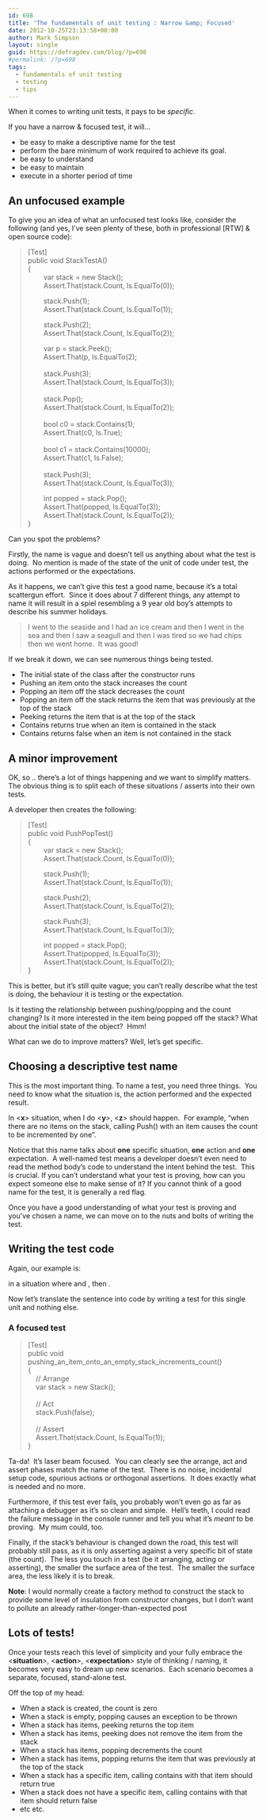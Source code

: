 ```yaml
---
id: 698
title: 'The fundamentals of unit testing : Narrow &amp; Focused'
date: 2012-10-25T23:13:58+00:00
author: Mark Simpson
layout: single
guid: https://defragdev.com/blog/?p=698
#permalink: /?p=698
tags:
  - fundamentals of unit testing
  - testing
  - tips
---
```

When it comes to writing unit tests, it pays to be _specific_.&#160;&#160; 

If you have a narrow & focused test, it will…

  * be easy to make a descriptive name for the test 
  * perform the bare minimum of work required to achieve its goal.&#160; 
  * be easy to understand 
  * be easy to maintain&#160; 
  * execute in a shorter period of time 

## An unfocused example

To give you an idea of what an unfocused test looks like, consider the following (and yes, I’ve seen plenty of these, both in professional [RTW] & open source code):

> [Test]  
> public void StackTestA()  
> {  
> &#160;&#160;&#160;&#160;&#160;&#160;&#160; var stack = new Stack<int>();  
> &#160;&#160;&#160;&#160;&#160;&#160;&#160; Assert.That(stack.Count, Is.EqualTo(0)); 
> 
> &#160;&#160;&#160;&#160;&#160;&#160;&#160; stack.Push(1);  
> &#160;&#160;&#160;&#160;&#160;&#160;&#160; Assert.That(stack.Count, Is.EqualTo(1));&#160; 
> 
> &#160;&#160;&#160;&#160;&#160;&#160;&#160; stack.Push(2);  
> &#160;&#160;&#160;&#160;&#160;&#160;&#160; Assert.That(stack.Count, Is.EqualTo(2));&#160; 
> 
> &#160;&#160;&#160;&#160;&#160;&#160;&#160; var p = stack.Peek();  
> &#160;&#160;&#160;&#160;&#160;&#160;&#160; Assert.That(p, Is.EqualTo(2);  
> &#160;&#160;&#160;&#160;&#160;&#160;&#160;  
> &#160;&#160;&#160;&#160;&#160;&#160;&#160; stack.Push(3);  
> &#160;&#160;&#160;&#160;&#160;&#160;&#160; Assert.That(stack.Count, Is.EqualTo(3));&#160;  
> &#160;&#160;&#160;&#160;&#160;&#160;&#160;  
> &#160;&#160;&#160;&#160;&#160;&#160;&#160; stack.Pop();  
> &#160;&#160;&#160;&#160;&#160;&#160;&#160; Assert.That(stack.Count, Is.EqualTo(2));&#160;  
> &#160;&#160;&#160;&#160;&#160;&#160;&#160;  
> &#160;&#160;&#160;&#160;&#160;&#160;&#160; bool c0 = stack.Contains(1);  
> &#160;&#160;&#160;&#160;&#160;&#160;&#160; Assert.That(c0, Is.True);  
> &#160;&#160;&#160;&#160;&#160;&#160;&#160;  
> &#160;&#160;&#160;&#160;&#160;&#160;&#160; bool c1 = stack.Contains(10000);  
> &#160;&#160;&#160;&#160;&#160;&#160;&#160; Assert.That(c1, Is.False);  
> &#160;&#160;&#160;&#160;&#160;&#160;&#160;  
> &#160;&#160;&#160;&#160;&#160;&#160;&#160; stack.Push(3);  
> &#160;&#160;&#160;&#160;&#160;&#160;&#160; Assert.That(stack.Count, Is.EqualTo(3));&#160; 
> 
> &#160;&#160;&#160;&#160;&#160;&#160;&#160; int popped = stack.Pop();  
> &#160;&#160;&#160;&#160;&#160;&#160;&#160; Assert.That(popped, Is.EqualTo(3));  
> &#160;&#160;&#160;&#160;&#160;&#160;&#160; Assert.That(stack.Count, Is.EqualTo(2));  
> }

Can you spot the problems?&#160; 

<!--more-->

Firstly, the name is vague and doesn’t tell us anything about what the test is doing.&#160; No mention is made of the state of the unit of code under test, the actions performed or the expectations.&#160; 

As it happens, we can’t give this test a good name, because it’s a total scattergun effort.&#160; Since it does about 7 different things, any attempt to name it will result in a spiel resembling a 9 year old boy’s attempts to describe his summer holidays.&#160; 

> I went to the seaside and I had an ice cream and then I went in the sea and then I saw a seagull and then I was tired so we had chips then we went home.&#160; It was good!

If we break it down, we can see numerous things being tested.&#160; 

  * The initial state of the class after the constructor runs 
  * Pushing an item onto the stack increases the count 
  * Popping an item off the stack decreases the count 
  * Popping an item off the stack returns the item that was previously at the top of the stack 
  * Peeking returns the item that is at the top of the stack 
  * Contains returns true when an item is contained in the stack 
  * Contains returns false when an item is not contained in the stack 

## A minor improvement

OK, so .. there’s a lot of things happening and we want to simplify matters.&#160; The obvious thing is to split each of these situations / asserts into their own tests.&#160; 

A developer then creates the following:

> [Test]  
> public void PushPopTest()  
> {  
> &#160;&#160;&#160;&#160;&#160;&#160;&#160; var stack = new Stack<int>();  
> &#160;&#160;&#160;&#160;&#160;&#160;&#160; Assert.That(stack.Count, Is.EqualTo(0)); 
> 
> &#160;&#160;&#160;&#160;&#160;&#160;&#160; stack.Push(1);  
> &#160;&#160;&#160;&#160;&#160;&#160;&#160; Assert.That(stack.Count, Is.EqualTo(1));&#160; 
> 
> &#160;&#160;&#160;&#160;&#160;&#160;&#160; stack.Push(2);  
> &#160;&#160;&#160;&#160;&#160;&#160;&#160; Assert.That(stack.Count, Is.EqualTo(2));&#160; 
> 
> &#160;&#160;&#160;&#160;&#160;&#160;&#160; stack.Push(3);  
> &#160;&#160;&#160;&#160;&#160;&#160;&#160; Assert.That(stack.Count, Is.EqualTo(3));&#160; 
> 
> &#160;&#160;&#160;&#160;&#160;&#160;&#160; int popped = stack.Pop();  
> &#160;&#160;&#160;&#160;&#160;&#160;&#160; Assert.That(popped, Is.EqualTo(3));&#160;  
> &#160;&#160;&#160;&#160;&#160;&#160;&#160; Assert.That(stack.Count, Is.EqualTo(2));  
> }

This is better, but it’s still quite vague; you can’t really describe what the test is doing, the behaviour it is testing or the expectation.&#160; 

Is it testing the relationship between pushing/popping and the count changing? Is it more interested in the item being popped off the stack? What about the initial state of the object?&#160; Hmm!

What can we do to improve matters? Well, let’s get specific.

## Choosing a descriptive test name

This is the most important thing. To name a test, you need three things.&#160; You need to know what the situation is, the action performed and the expected result.&#160; 

In <**x**> situation, when I do <**y**>, <**z**> should happen.&#160; For example, “when there are no items on the stack, calling Push() with an item causes the count to be incremented by one”.&#160; 

Notice that this name talks about **one** specific situation, **one** action and **one** expectation.&#160; A well-named test means a developer doesn’t even need to read the method body’s code to understand the intent behind the test.&#160; This is crucial. If you can’t understand what your test is proving, how can you expect someone else to make sense of it? If you cannot think of a good name for the test, it is generally a red flag.

Once you have a good understanding of what your test is proving and you’ve chosen a name, we can move on to the nuts and bolts of writing the test.

## 

## Writing the test code

Again, our example is:

in a situation where **<The stack is empty>** and **<An item is pushed>**, then **<The count is incremented to one>**.

Now let’s translate the sentence into code by writing a test for this single unit and nothing else.

### 

### A focused test

> [Test]  
> public void pushing\_an\_item\_onto\_an\_empty\_stack\_increments\_count()  
> {  
> &#160;&#160;&#160; // Arrange  
> &#160;&#160;&#160; var stack = new Stack<bool>();  
> &#160;&#160;&#160;  
> &#160;&#160;&#160; // Act  
> &#160;&#160;&#160; stack.Push(false);  
> &#160;&#160;&#160;  
> &#160;&#160;&#160; // Assert  
> &#160;&#160;&#160; Assert.That(stack.Count, Is.EqualTo(1));&#160;&#160;&#160;  
> }

Ta-da!&#160; It’s laser beam focused.&#160; You can clearly see the arrange, act and assert phases match the name of the test.&#160; There is no noise, incidental setup code, spurious actions or orthogonal assertions.&#160; It does exactly what is needed and no more. 

Furthermore, if this test ever fails, you probably won’t even go as far as attaching a debugger as it’s so clean and simple.&#160; Hell’s teeth, I could read the failure message in the console runner and tell you what it’s _meant_ to be proving.&#160; My mum could, too.&#160; 

Finally, if the stack’s behaviour is changed down the road, this test will probably still pass, as it is only asserting against a very specific bit of state (the count).&#160; The less you touch in a test (be it arranging, acting or asserting), the smaller the surface area of the test.&#160; The smaller the surface area, the less likely it is to break.

**Note**: I would normally create a factory method to construct the stack to provide some level of insulation from constructor changes, but I don’t want to pollute an already rather-longer-than-expected post 

## Lots of tests!

Once your tests reach this level of simplicity and your fully embrace the <**situation**>, <**action**>, <**expectation**> style of thinking / naming, it becomes very easy to dream up new scenarios.&#160; Each scenario becomes a separate, focused, stand-alone test.

Off the top of my head:

  * When a stack is created, the count is zero 
  * When a stack is empty, popping causes an exception to be thrown 
  * When a stack has items, peeking returns the top item 
  * When a stack has items, peeking does not remove the item from the stack 
  * When a stack has items, popping decrements the count 
  * When a stack has items, popping returns the item that was previously at the top of the stack 
  * When a stack has a specific item, calling contains with that item should return true 
  * When a stack does not have a specific item, calling contains with that item should return false 
  * etc etc.